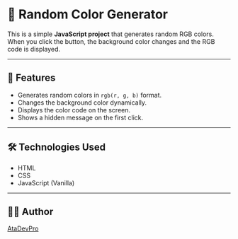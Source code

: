 # 🎨 Random Color Generator

This is a simple **JavaScript project** that generates random RGB colors.  
When you click the button, the background color changes and the RGB code is displayed.

---

## 🚀 Features
- Generates random colors in `rgb(r, g, b)` format.
- Changes the background color dynamically.
- Displays the color code on the screen.
- Shows a hidden message on the first click.

---

## 🛠️ Technologies Used
- HTML
- CSS
- JavaScript (Vanilla)

---


## 🧑‍💻 Author
[AtaDevPro](https://github.com/AtaDevPro)

